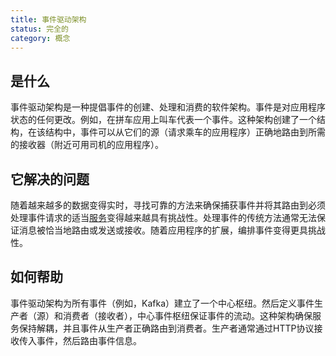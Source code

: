 ```yaml
---
title: 事件驱动架构
status: 完全的
category: 概念
---
```


## 是什么

事件驱动架构是一种提倡事件的创建、处理和消费的软件架构。事件是对应用程序状态的任何更改。例如，在拼车应用上叫车代表一个事件。这种架构创建了一个结构，在该结构中，事件可以从它们的源（请求乘车的应用程序）正确地路由到所需的接收器（附近可用司机的应用程序）。

## 它解决的问题

随着越来越多的数据变得实时，寻找可靠的方法来确保捕获事件并将其路由到必须处理事件请求的适当[服务](/service/)变得越来越具有挑战性。处理事件的传统方法通常无法保证消息被恰当地路由或发送或接收。随着应用程序的扩展，编排事件变得更具挑战性。

## 如何帮助

事件驱动架构为所有事件（例如，Kafka）建立了一个中心枢纽。然后定义事件生产者（源）和消费者（接收者），中心事件枢纽保证事件的流动。这种架构确保服务保持解耦，并且事件从生产者正确路由到消费者。生产者通常通过HTTP协议接收传入事件，然后路由事件信息。
